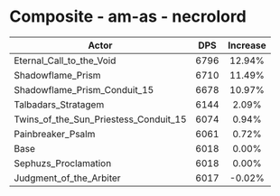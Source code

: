 # Composite - am-as - necrolord
| Actor | DPS | Increase |
|---|:---:|:---:|
|Eternal_Call_to_the_Void|6796|12.94%|
|Shadowflame_Prism|6710|11.49%|
|Shadowflame_Prism_Conduit_15|6678|10.97%|
|Talbadars_Stratagem|6144|2.09%|
|Twins_of_the_Sun_Priestess_Conduit_15|6074|0.94%|
|Painbreaker_Psalm|6061|0.72%|
|Base|6018|0.00%|
|Sephuzs_Proclamation|6018|0.00%|
|Judgment_of_the_Arbiter|6017|-0.02%|
